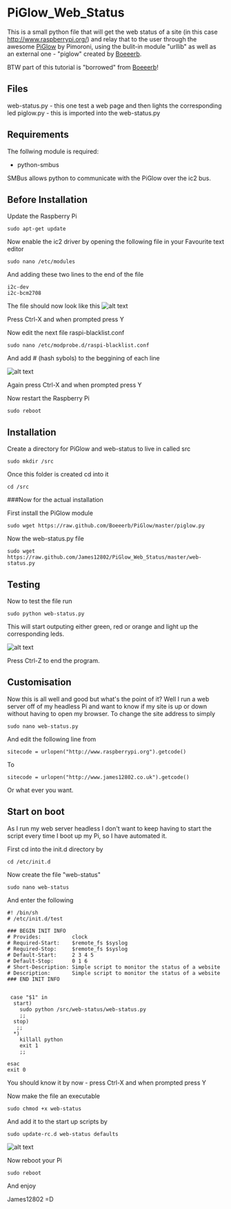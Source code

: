 PiGlow_Web_Status
=================

This is a small python file that will get the web status of a site (in this case http://www.raspberrypi.org/) and relay that to the user through the awesome [PiGlow](http://shop.pimoroni.com/products/piglow "PiGlow") by Pimoroni, using the bulit-in module "urllib" as well as an external one - "piglow" created by [Boeeerb](https://github.com/Boeeerb/PiGlow).

BTW part of this tutorial is "borrowed" from [Boeeerb](https://github.com/Boeeerb/)!

Files
------
web-status.py - this one test a web page and then lights the corresponding led
piglow.py - this is imported into the web-status.py

Requirements
------
The follwing module is required:
* python-smbus

SMBus allows python to communicate with the PiGlow over the ic2 bus.


Before Installation
------
Update the Raspberry Pi
```
sudo apt-get update
````

Now enable the ic2 driver by opening the following file in your Favourite text editor
````
sudo nano /etc/modules
````

And adding these two lines to the end of the file
````
i2c-dev
i2c-bcm2708
````

The file should now look like this
![alt text](https://raw.github.com/James12802/PiGlow_Web_Status/master/images/add_modules.jpg "Added the two files to modules")

Press Ctrl-X and when prompted press Y

Now edit the next file raspi-blacklist.conf
````
sudo nano /etc/modprobe.d/raspi-blacklist.conf
````
And add # (hash sybols) to the beggining of each line

![alt text](https://raw.github.com/James12802/PiGlow_Web_Status/master/images/hashing.jpg "Hashing")

Again press Ctrl-X and when prompted press Y

Now restart the Raspberry Pi
````
sudo reboot
````

Installation
-----
Create a directory for PiGlow and web-status to live in called src
````
sudo mkdir /src
```` 

Once this folder is created cd into it
````
cd /src
````
###Now for the actual installation

First install the PiGlow module
````
sudo wget https://raw.github.com/Boeeerb/PiGlow/master/piglow.py
````

Now the web-status.py file
````
sudo wget https://raw.github.com/James12802/PiGlow_Web_Status/master/web-status.py
````
Testing
-----
Now to test the file run
````
sudo python web-status.py
````

This will start outputing either green, red or orange and light up the corresponding leds.

![alt text](https://raw.github.com/James12802/PiGlow_Web_Status/master/images/working.jpg "Its Working!")

Press Ctrl-Z to end the program.

Customisation
-----
Now this is all well and good but what's the point of it? Well I run a web server off of my headless Pi and want to know if my site is up or down without having to open my browser. To change the site address to simply
````
sudo nano web-status.py
````

And edit the following line from
````
sitecode = urlopen("http://www.raspberrypi.org").getcode()
````

To

````
sitecode = urlopen("http://www.james12802.co.uk").getcode()
````

Or what ever you want.

Start on boot
-----
As I run my web server headless I don't want to keep having to start the script every time I boot up my Pi, so I have automated it.

First cd into the init.d directory by
````
cd /etc/init.d
````

Now create the file "web-status" 
````
sudo nano web-status
````

And enter the following
````
#! /bin/sh
# /etc/init.d/test

### BEGIN INIT INFO
# Provides:          clock
# Required-Start:    $remote_fs $syslog
# Required-Stop:     $remote_fs $syslog
# Default-Start:     2 3 4 5
# Default-Stop:      0 1 6
# Short-Description: Simple script to monitor the status of a website
# Description:       Simple script to monitor the status of a website
### END INIT INFO


 case "$1" in
  start)
    sudo python /src/web-status/web-status.py
    ;;
  stop)
   ;;
  *)
    killall python
    exit 1
    ;;

esac
exit 0
````
You should know it by now - press Ctrl-X and when prompted press Y

Now make the file an executable
````
sudo chmod +x web-status
````

And add it to the start up scripts by
````
sudo update-rc.d web-status defaults
````

![alt text](https://raw.github.com/James12802/PiGlow_Web_Status/master/images/exe.jpg "Making the file executable")

Now reboot your Pi
````
sudo reboot
````

And enjoy

James12802 =D